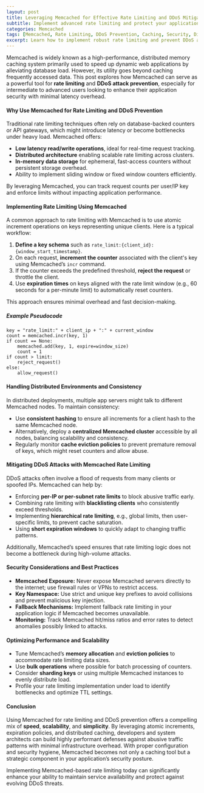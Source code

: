 ```yaml
---
layout: post
title: Leveraging Memcached for Effective Rate Limiting and DDoS Mitigation
subtitle: Implement advanced rate limiting and protect your applications from DDoS attacks using Memcached caching strategies
categories: Memcached
tags: [Memcached, Rate Limiting, DDoS Prevention, Caching, Security, Distributed Systems]
excerpt: Learn how to implement robust rate limiting and prevent DDoS attacks leveraging Memcached’s high-performance caching capabilities to safeguard your applications.
---
```

Memcached is widely known as a high-performance, distributed memory caching system primarily used to speed up dynamic web applications by alleviating database load. However, its utility goes beyond caching frequently accessed data. This post explores how Memcached can serve as a powerful tool for **rate limiting** and **DDoS attack prevention**, especially for intermediate to advanced users looking to enhance their application security with minimal latency overhead.

#### Why Use Memcached for Rate Limiting and DDoS Prevention

Traditional rate limiting techniques often rely on database-backed counters or API gateways, which might introduce latency or become bottlenecks under heavy load. Memcached offers:

- **Low latency read/write operations**, ideal for real-time request tracking.
- **Distributed architecture** enabling scalable rate limiting across clusters.
- **In-memory data storage** for ephemeral, fast-access counters without persistent storage overhead.
- Ability to implement sliding window or fixed window counters efficiently.

By leveraging Memcached, you can track request counts per user/IP key and enforce limits without impacting application performance.

#### Implementing Rate Limiting Using Memcached

A common approach to rate limiting with Memcached is to use atomic increment operations on keys representing unique clients. Here is a typical workflow:

1. **Define a key schema** such as `rate_limit:{client_id}:{window_start_timestamp}`.
2. On each request, **increment the counter** associated with the client's key using Memcached’s `incr` command.
3. If the counter exceeds the predefined threshold, **reject the request** or throttle the client.
4. Use **expiration times** on keys aligned with the rate limit window (e.g., 60 seconds for a per-minute limit) to automatically reset counters.

This approach ensures minimal overhead and fast decision-making.

##### Example Pseudocode

```
key = "rate_limit:" + client_ip + ":" + current_window
count = memcached.incr(key, 1)
if count == None:
    memcached.add(key, 1, expire=window_size)
    count = 1
if count > limit:
    reject_request()
else:
    allow_request()
```

#### Handling Distributed Environments and Consistency

In distributed deployments, multiple app servers might talk to different Memcached nodes. To maintain consistency:

- Use **consistent hashing** to ensure all increments for a client hash to the same Memcached node.
- Alternatively, deploy a **centralized Memcached cluster** accessible by all nodes, balancing scalability and consistency.
- Regularly monitor **cache eviction policies** to prevent premature removal of keys, which might reset counters and allow abuse.

#### Mitigating DDoS Attacks with Memcached Rate Limiting

DDoS attacks often involve a flood of requests from many clients or spoofed IPs. Memcached can help by:

- Enforcing **per-IP or per-subnet rate limits** to block abusive traffic early.
- Combining rate limiting with **blacklisting clients** who consistently exceed thresholds.
- Implementing **hierarchical rate limiting**, e.g., global limits, then user-specific limits, to prevent cache saturation.
- Using **short expiration windows** to quickly adapt to changing traffic patterns.

Additionally, Memcached’s speed ensures that rate limiting logic does not become a bottleneck during high-volume attacks.

#### Security Considerations and Best Practices

- **Memcached Exposure:** Never expose Memcached servers directly to the internet; use firewall rules or VPNs to restrict access.
- **Key Namespace:** Use strict and unique key prefixes to avoid collisions and prevent malicious key injection.
- **Fallback Mechanisms:** Implement fallback rate limiting in your application logic if Memcached becomes unavailable.
- **Monitoring:** Track Memcached hit/miss ratios and error rates to detect anomalies possibly linked to attacks.

#### Optimizing Performance and Scalability

- Tune Memcached’s **memory allocation** and **eviction policies** to accommodate rate limiting data sizes.
- Use **bulk operations** where possible for batch processing of counters.
- Consider **sharding keys** or using multiple Memcached instances to evenly distribute load.
- Profile your rate limiting implementation under load to identify bottlenecks and optimize TTL settings.

#### Conclusion

Using Memcached for rate limiting and DDoS prevention offers a compelling mix of **speed**, **scalability**, and **simplicity**. By leveraging atomic increments, expiration policies, and distributed caching, developers and system architects can build highly performant defenses against abusive traffic patterns with minimal infrastructure overhead. With proper configuration and security hygiene, Memcached becomes not only a caching tool but a strategic component in your application’s security posture.

Implementing Memcached-based rate limiting today can significantly enhance your ability to maintain service availability and protect against evolving DDoS threats.
